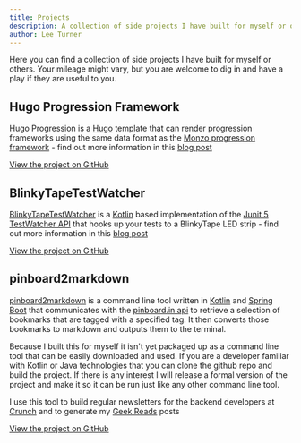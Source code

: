 ```yaml
---
title: Projects
description: A collection of side projects I have built for myself or others.  Hopefully you will find them useful
author: Lee Turner 
---
```

Here you can find a collection of side projects I have built for myself or others.  Your mileage might vary, but you are welcome to dig in and have a play if they are useful to you.

## Hugo Progression Framework
Hugo Progression is a [Hugo](https://gohugo.io/) template that can render progression frameworks using the same data format as the [Monzo progression framework](https://github.com/monzo/progression-framework) - find out more information in this [blog post](/posts/hugo-progression-framework/)

<a class="github-button" href="https://github.com/leeturner/hugo-progression" data-color-scheme="no-preference: dark; light: dark; dark: dark;" data-size="large" aria-label="View leeturner/hugo-progression on GitHub">View the project on GitHub</a>

## BlinkyTapeTestWatcher
[BlinkyTapeTestWatcher](https://github.com/leeturner/BlinkyTapeTestWatcher) is a [Kotlin](https://kotlinlang.org) based implementation of the [Junit 5](https://junit.org/junit5/) [TestWatcher API](https://junit.org/junit5/docs/5.5.1/api/org/junit/jupiter/api/extension/TestWatcher.html) that hooks up your tests to a BlinkyTape LED strip - find out more information in this [blog post](/posts/blinkytape-junit-testwatcher/)

<a class="github-button" href="https://github.com/leeturner/BlinkyTapeTestWatcher" data-color-scheme="no-preference: dark; light: dark; dark: dark;" data-size="large" aria-label="View leeturner/BlinkyTapeTestWatcher on GitHub">View the project on GitHub</a>

## pinboard2markdown
[pinboard2markdown](https://github.com/leeturner/pinboard2markdown) is a command line tool written in [Kotlin](https://kotlinlang.org) and [Spring Boot](https://start.spring.io) that communicates with the [pinboard.in api](https://pinboard.in/api/) to retrieve a selection of bookmarks that are tagged with a specified tag.  It then converts those bookmarks to markdown and outputs them to the terminal.

Because I built this for myself it isn't yet packaged up as a command line tool that can be easily downloaded and used.  If you are a developer familiar with Kotlin or Java technologies that you can clone the github repo and build the project.  If there is any interest I will release a formal version of the project and make it so it can be run just like any other command line tool.

I use this tool to build regular newsletters for the backend developers at [Crunch](https://medium.com/@crunchtech) and to generate my [Geek Reads](/tags/bookmarks/) posts

<a class="github-button" href="https://github.com/leeturner/pinboard2markdown/" data-color-scheme="no-preference: dark; light: dark; dark: dark;" data-size="large" aria-label="View leeturner/pinboard2markdown on GitHub">View the project on GitHub</a>

